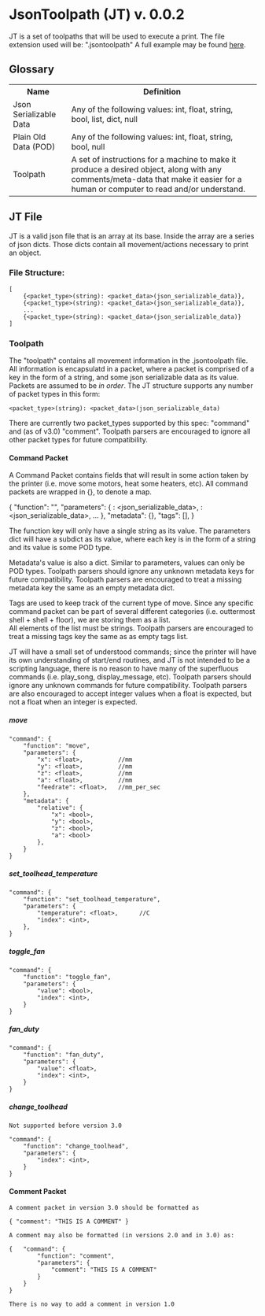 # JsonToolpath (JT) v. 0.0.2

JT is a set of toolpaths that will be used to execute a print.  The file 
extension used will be: ".jsontoolpath"  A full example may be found 
[here](example/print.jsontoolpath).

## Glossary

<table>
<tr>
   <th>Name</th>
   <th>Definition</th>
</tr>
<tr>
   <td>Json Serializable Data</td>
   <td>Any of the following values: int, float, string, bool, list, dict, null</td>
</tr>
<tr>
    <td>Plain Old Data (POD)</td>
    <td>Any of the following values: int, float, string, bool, null</td>
</tr>
<tr>
   <td>Toolpath</td>
   <td>A set of instructions for a machine to make it produce a desired object, 
   along with any comments/meta-data that make it easier for a human or computer 
   to read and/or understand.</td>
</tr>
</table>

## JT File

JT is a valid json file that is an array at its base.  Inside the array are a 
series of json dicts.  Those dicts contain all movement/actions necessary to 
print an object.

### File Structure:

    [
        {<packet_type>(string): <packet_data>(json_serializable_data)},
        {<packet_type>(string): <packet_data>(json_serializable_data)},
        ...
        {<packet_type>(string): <packet_data>(json_serializable_data)}
    ]

### Toolpath

The "toolpath" contains all movement information in the .jsontoolpath file.  
All information is encapsulatd in a packet, where a packet is comprised of a key 
in the form of a string, and some json serializable data as its value.  Packets 
are assumed to be _in order_.  The JT structure supports any number of packet 
types in this form:

    <packet_type>(string): <packet_data>(json_serializable_data)

There are currently two packet_types supported by this spec: "command" and 
(as of v3.0) "comment".  Toolpath parsers are encouraged to ignore all other 
packet types for future compatibility.

#### Command Packet

A Command Packet contains fields that will result in some action taken by the 
printer (i.e. move some motors, heat some heaters, etc).  All command packets 
are wrapped in {}, to denote a map.

   {
        "function": "",
        "parameters": {
            <str>: <json_serializable_data>,
            <str>: <json_serializable_data>,
            ...
         },
        "metadata": {},
        "tags": [],
    }

The function key will only have a single string as its value.  The parameters 
dict will have a subdict as its value, where each key is in the form of a string 
and its value is some POD type.

Metadata's value is also a dict.  Similar to parameters, values can only be 
POD types.  Toolpath parsers should ignore any unknown metadata keys for future 
compatibility.  Toolpath parsers are encouraged to treat a missing metadata key 
the same as an empty metadata dict.

Tags are used to keep track of the current type of move.  Since any specific 
command packet can be part of several different categories 
(i.e. outtermost shell + shell + floor), we are storing them as a list.  
All elements of the list must be strings.  Toolpath parsers are encouraged to 
treat a missing tags key the same as as empty tags list.

JT will have a small set of understood commands; since the printer will have its 
own understanding of start/end routines, and JT is not intended to be a scripting 
language, there is no reason to have many of the superfluous commands 
(i.e. play_song, display_message, etc).  Toolpath parsers should ignore any 
unknown commands for future compatibility.  Toolpath parsers are also encouraged 
to accept integer values when a float is expected, but not a float when an integer 
is expected.

##### move

    "command": {
        "function": "move",
        "parameters": {
            "x": <float>,          //mm
            "y": <float>,          //mm
            "z": <float>,          //mm
            "a": <float>,          //mm
            "feedrate": <float>,   //mm_per_sec
        },
        "metadata": {
            "relative": {
                "x": <bool>,
                "y": <bool>,
                "z": <bool>,
                "a": <bool>
            },
        }
    }

##### set_toolhead_temperature

    "command": {
        "function": "set_toolhead_temperature",
        "parameters": {
            "temperature": <float>,      //C
            "index": <int>,
        },
    }

##### toggle_fan

    "command": {
        "function": "toggle_fan",
        "parameters": {
            "value": <bool>,
            "index": <int>,
        }
    }

##### fan_duty

    "command": {
        "function": "fan_duty",
        "parameters": {
            "value": <float>,
            "index": <int>,
        }
    }

##### change_toolhead

    Not supported before version 3.0

    "command": {
        "function": "change_toolhead",
        "parameters": {
            "index": <int>,
        }
    }

#### Comment Packet

    A comment packet in version 3.0 should be formatted as

    { "comment": "THIS IS A COMMENT" }

    A comment may also be formatted (in versions 2.0 and in 3.0) as:

    {   "command": {
            "function": "comment",
            "parameters": {
                "comment": "THIS IS A COMMENT"
            }
        }
    }

    There is no way to add a comment in version 1.0
